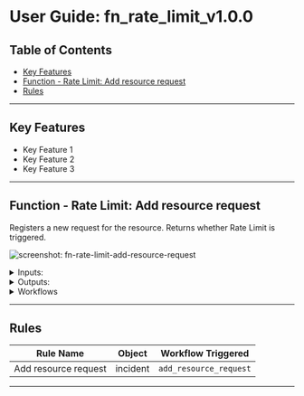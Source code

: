 <!--
  This User README.md is generated by running:
  "resilient-sdk docgen -p fn_rate_limit --user-guide"

  It is best edited using a Text Editor with a Markdown Previewer. VS Code
  is a good example. Checkout https://guides.github.com/features/mastering-markdown/
  for tips on writing with Markdown

  If you make manual edits and run docgen again, a .bak file will be created

  Store any screenshots in the "doc/screenshots" directory and reference them like:
  ![screenshot: screenshot_1](./screenshots/screenshot_1.png)
-->

# **User Guide:** fn_rate_limit_v1.0.0

## Table of Contents
- [Key Features](#key-features)
- [Function - Rate Limit: Add resource request](#function---rate-limit-add-resource-request)
- [Rules](#rules)

---

## Key Features
<!--
  List the Key Features of the Integration
-->
* Key Feature 1
* Key Feature 2
* Key Feature 3

---

## Function - Rate Limit: Add resource request
Registers a new request for the resource. Returns whether Rate Limit is triggered.

 ![screenshot: fn-rate-limit-add-resource-request ](./screenshots/fn-rate-limit-add-resource-request.png)

<details><summary>Inputs:</summary>
<p>

| Name | Type | Required | Example | Tooltip |
| ---- | :--: | :------: | ------- | ------- |
| `rate_limit_event_data` | `text` | No | `-` | Additional information |
| `rate_limit_resource` | `text` | No | `-` | - |

</p>
</details>

<details><summary>Outputs:</summary>
<p>

```python
results = {
    # TODO: Copy and paste an example of the Function Output within this code block.
    # To view the output of a Function, run resilient-circuits in DEBUG mode and invoke the Function. 
    # The Function results will be printed in the logs: "resilient-circuits run --loglevel=DEBUG"
}
```

</p>
</details>

<details><summary>Workflows</summary>

  <details><summary>Example Pre-Process Script:</summary>
  <p>

  ```python
  inputs.rate_limit_resource = 'deshabilitar_usuario_ad'
inputs.rate_limit_event_data = 'Registrado en Incidente [{}]'.format(incident.id)
  ```

  </p>
  </details>

  <details><summary>Example Post-Process Script:</summary>
  <p>

  ```python
  incident.addNote(str(results))
  ```

  </p>
  </details>

</details>

---




## Rules
| Rule Name | Object | Workflow Triggered |
| --------- | ------ | ------------------ |
| Add resource request | incident | `add_resource_request` |

---

<!--
## Inform Resilient Users
  Use this section to optionally provide additional information so that Resilient playbook 
  designer can get the maximum benefit of your integration.
-->